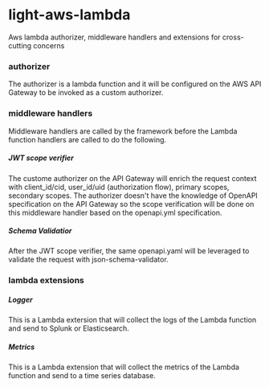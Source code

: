 # light-aws-lambda
Aws lambda authorizer, middleware handlers and extensions for cross-cutting concerns

### authorizer

The authorizer is a lambda function and it will be configured on the AWS API Gateway to be invoked as a custom authorizer. 


### middleware handlers

Middleware handlers are called by the framework before the Lambda function handlers are called to do the following.

##### JWT scope verifier

The custome authorizer on the API Gateway will enrich the request context with client_id/cid, user_id/uid (authorization flow), primary scopes, secondary scopes. The authorizer doesn't have the knowledge of OpenAPI specification on the API Gateway so the scope verification will be done on this middleware handler based on the openapi.yml specification.


##### Schema Validatior

After the JWT scope verifier, the same openapi.yaml will be leveraged to validate the request with json-schema-validator.

### lambda extensions


##### Logger

This is a Lambda extersion that will collect the logs of the Lambda function and send to Splunk or Elasticsearch.

##### Metrics

This is a Lambda extension that will collect the metrics of the Lambda function and send to a time series database.



